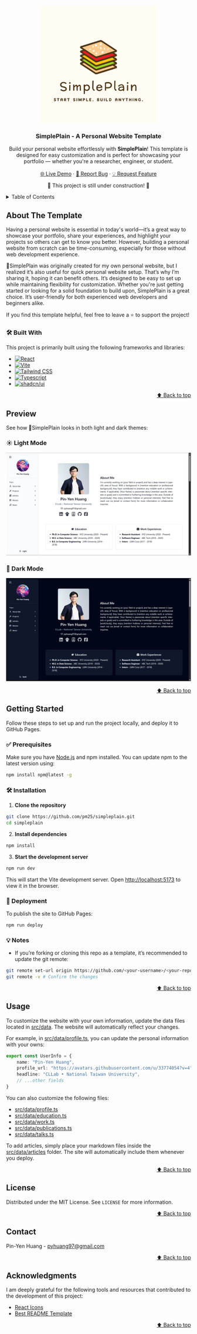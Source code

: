 <!--
origin repo: https://github.com/pm25/simpleplain
-->

<a id="readme-top"></a>

<!-- PROJECT LOGO -->
<br />
<div align="center">
  <a href="https://github.com/pm25/simpleplain">
    <img src="public/full_logo.png" alt="Logo" width="320" height="320">
  </a>

  <h3 align="center">SimplePlain - A Personal Website Template</h3>

  <p align="center">
    Build your personal website effortlessly with <strong>SimplePlain</strong>!  This template is designed for easy customization and is perfect for showcasing your portfolio — whether you're a researcher, engineer, or student.
    <br />
    <br />
    <a href="https://pm25.github.io/simpleplain">🌐 Live Demo</a>
    ·
    <a href="https://github.com/pm25/simpleplain/issues/new?labels=bug&template=bug-report---.md">🐞 Report Bug</a>
    ·
    <a href="https://github.com/pm25/simpleplain/issues/new?labels=enhancement&template=feature-request---.md">💡 Request Feature</a>
  </p>
</div>

<p align="center">
  🚧 This project is still under construction! 🚧
</p>

<!-- TABLE OF CONTENTS -->
<details>
  <summary>Table of Contents</summary>
  <ol>
    <li><a href="#about-the-template">About The Template</a></li>
    <li><a href="#preview">Preview</a></li>
    <li><a href="#getting-started">Getting Started</a></li>
    <li><a href="#usage">Usage</a></li>
    <li><a href="#license">License</a></li>
    <li><a href="#contact">Contact</a></li>
    <li><a href="#acknowledgments">Acknowledgments</a></li>
  </ol>
</details>

<!-- ABOUT THE PROJECT -->

## About The Template

Having a personal website is essential in today's world—it’s a great way to showcase your portfolio, share your experiences, and highlight your projects so others can get to know you better. However, building a personal website from scratch can be time-consuming, especially for those without web development experience.

🍞SimplePlain was originally created for my own personal website, but I realized it’s also useful for quick personal website setup. That’s why I’m sharing it, hoping it can benefit others. It’s designed to be easy to set up while maintaining flexibility for customization. Whether you're just getting started or looking for a solid foundation to build upon, SimplePlain is a great choice. It’s user-friendly for both experienced web developers and beginners alike.

If you find this template helpful, feel free to leave a ⭐ to support the project!

### 🛠️ Built With

This project is primarily built using the following frameworks and libraries:

-   [![React][React.js]][React-url]
-   [![Vite][Vite]][Vite-url]
-   [![Tailwind CSS][Tailwind.css]][Tailwind-url]
-   [![Typescript][Typescript]][Typescript-url]
-   [![shadcn/ui][shadcn.ui]][shadcn-url]

<p align="right"><a href="#readme-top">⬆️ Back to top</a></p>

## Preview

See how 🍞SimplePlain looks in both light and dark themes:

### ☀️ Light Mode

![Light Mode][screenshot-light]

### 🌙 Dark Mode

![Dark Mode][screenshot-dark]

<p align="right"><a href="#readme-top">⬆️ Back to top</a></p>

<!-- GETTING STARTED -->

## Getting Started

Follow these steps to set up and run the project locally, and deploy it to GitHub Pages.

### ✅ Prerequisites

Make sure you have [Node.js](https://nodejs.org/) and npm installed. You can update npm to the latest version using:

```sh
npm install npm@latest -g
```

### 🛠️ Installation

1. **Clone the repository**

```sh
git clone https://github.com/pm25/simpleplain.git
cd simpleplain
```

2. **Install dependencies**

```sh
npm install
```

3. **Start the development server**

```sh
npm run dev
```

This will start the Vite development server. Open [http://localhost:5173](http://localhost:5173) to view it in the browser.

### 🚀 Deployment

To publish the site to GitHub Pages:

```sh
npm run deploy
```

### 💡 Notes

* If you’re forking or cloning this repo as a template, it’s recommended to update the git remote:

```sh
git remote set-url origin https://github.com/<your-username>/<your-repo>.git
git remote -v # Confirm the changes
```

<p align="right"><a href="#readme-top">⬆️ Back to top</a></p>

<!-- USAGE EXAMPLES -->

## Usage

To customize the website with your own information, update the data files located in [src/data](src/data). The website will automatically reflect your changes.

For example, in [src/data/profile.ts](src/data/profile.ts), you can update the personal information with your owns:

```ts
export const UserInfo = {
    name: "Pin-Yen Huang",
    profile_url: "https://avatars.githubusercontent.com/u/33774054?v=4",
    headline: "CLLab • National Taiwan University",
    // ...other fields
}
```

You can also customize the following files:

* [src/data/profile.ts](src/data/profile.ts)
* [src/data/education.ts](src/data/education.ts)
* [src/data/work.ts](src/data/work.ts)
* [src/data/publications.ts](src/data/publications.ts)
* [src/data/talks.ts](src/data/talks.ts)

To add articles, simply place your markdown files inside the [src/data/articles](src/data/articles) folder. The site will automatically include them whenever you deploy.



<p align="right"><a href="#readme-top">⬆️ Back to top</a></p>

<!-- LICENSE -->

## License

Distributed under the MIT License. See `LICENSE` for more information.

<p align="right"><a href="#readme-top">⬆️ Back to top</a></p>

<!-- CONTACT -->

## Contact

Pin-Yen Huang - [pyhuang97@gmail.com](mailto:pyhuang97@gmail.com)

<p align="right"><a href="#readme-top">⬆️ Back to top</a></p>

<!-- ACKNOWLEDGMENTS -->

## Acknowledgments

I am deeply grateful for the following tools and resources that contributed to the development of this project:

-   [React Icons](https://react-icons.github.io/react-icons)
-   [Best README Template](https://github.com/othneildrew/Best-README-Template)

<p align="right"><a href="#readme-top">⬆️ Back to top</a></p>

<!-- MARKDOWN LINKS & IMAGES -->
<!-- https://www.markdownguide.org/basic-syntax/#reference-style-links -->

[screenshot-light]: preview/light-mode.webp
[screenshot-dark]: preview/dark-mode.webp
[React.js]: https://img.shields.io/badge/React-20232A?style=for-the-badge&logo=react&logoColor=61DAFB
[React-url]: https://react.dev
[shadcn.ui]: https://img.shields.io/badge/shadcn/ui-000000?style=for-the-badge&logo=shadcn/ui&logoColor=white
[shadcn-url]: https://ui.shadcn.com
[Tailwind.css]: https://img.shields.io/badge/Tailwind_CSS-grey?style=for-the-badge&logo=tailwind-css&logoColor=38B2AC
[Tailwind-url]: https://tailwindcss.com
[Typescript]: https://img.shields.io/badge/TypeScript-3178C6?style=for-the-badge&logo=typescript&logoColor=white
[Typescript-url]: https://www.typescriptlang.org
[Vite]: https://img.shields.io/badge/Vite-646CFF?style=for-the-badge&logo=Vite&logoColor=white
[Vite-url]: https://vite.dev
